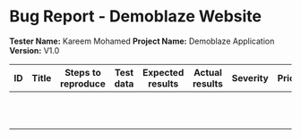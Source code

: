 # Bug Report - Demoblaze Website
**Tester Name:** Kareem Mohamed
**Project Name:** Demoblaze Application
**Version:** V1.0

| ID   | Title | Steps to reproduce | Test data | Expected results | Actual results | Severity  | Priority | Attachments | Status |
| ---- | ----- | ------------------ | --------- | ---------------- | -------------- | -------- | -------- | ----------- | ------ |
|  |  |  |  |  |  |  |  |  |  |
|  |  |  |  |  |  |  |  |  |  |
|  |  |  |  |  |  |  |  |  |  |
|  |  |  |  |  |  |  |  |  |  |
|  |  |  |  |  |  |  |  |  |  |
|  |  |  |  |  |  |  |  |  |  |
|  |  |  |  |  |  |  |  |  |  |
|  |  |  |  |  |  |  |  |  |  |
|  |  |  |  |  |  |  |  |  |  |
|  |  |  |  |  |  |  |  |  |  |
|  |  |  |  |  |  |  |  |  |  |